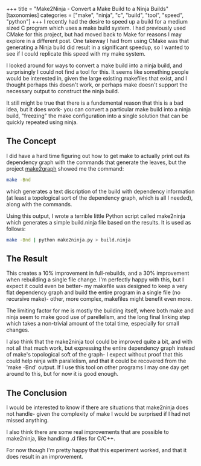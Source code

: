 +++
title = "Make2Ninja - Convert a Make Build to a Ninja Builds"
[taxonomies]
categories = ["make", "ninja", "c", "build", "tool", "speed", "python"]
+++
I recently had the desire to speed up a build for a medium sized C program
which uses a make build system. I had previously used CMake for this project,
but had moved back to Make for reasons I may explore in a different post.  One
takeway I had from using CMake was that generating a Ninja build did result in
a significant speedup, so I wanted to see if I could replicate this speed with
my make system.


I looked around for ways to convert a make build into a ninja build, and
surprisingly I could not find a tool for this. It seems like something people
would be interested in, given the large existing makefiles that exist, and I
thought perhaps this doesn't work, or perhaps make doesn't support the
necessary output to construct the ninja build.


It still might be true that there is a fundemental reason that this is a bad
idea, but it does work- you can convert a particular make build into a ninja
build, "freezing" the make configuration into a single solution that can be
quickly repeated using ninja.


## The Concept
I did have a hard time figuring out how to get make to actually print out
its dependency graph with the commands that generate the leaves,
but the project [make2graph](https://github.com/lindenb/makefile2graph)
showed me the command:
```bash
make -Bnd
````
which generates a text discription of the build with dependency information (at
least a topological sort of the dependency graph, which is all I needed), along
with the commands.


Using this output, I wrote a terrible little Python script called make2ninja
which generates a simple build.ninja file based on the results. It is used as
follows:
```bash
make -Bnd | python make2ninja.py > build.ninja
```


## The Result
This creates a 10% improvement in full-rebuilds, and a 30% improvement when
rebuilding a single file change.  I'm perfectly happy with this, but I expect
it could even be better- my makefile was designed to keep a very flat
dependency graph and build the entire program in a single file (no recursive
make)- other, more complex, makefiles might benefit even more.


The limiting factor for me is mostly the building itself, where both make and
ninja seem to make good use of parellelism, and the long final linking step
which takes a non-trivial amount of the total time, especially for small
changes.


I also think that the make2ninja tool could be improved quite a bit, and with
not all that much work, but expressing the entire dependency graph instead of
make's topological soft of the graph- I expect without proof that this could
help ninja with parallelism, and that it could be recovered from the
'make -Bnd' output. If I use this tool on other programs I may one day
get around to this, but for now it is good enough.


## The Conclusion
I would be interested to know if there are situations that make2ninja does not
handle- given the complexity of make I would be surprised if I had not missed
anything.

I also think there are some real improvements that are possible to make2ninja,
like handling .d files for C/C++.

For now though I'm pretty happy that this experiment worked, and that it does
result in an improvement.

